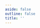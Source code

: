 ```yaml
---
aside: false
outline: false
title: ''
---
```


<script setup lang="ts">
import { useRoute } from 'vitepress'

const route = useRoute()

const operationId = route.data.params.operationId
const pageTitle = route.data.params.pageTitle

document.title = `${pageTitle} | screenie Docs`
</script>

<OAOperation :operationId="operationId" />